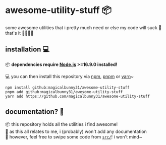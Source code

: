 # awesome-utility-stuff 📦
some awesome utilities that i pretty much need or else my code will suck 🐾
<br>
that's it 🐰🦊🐺🦌


## installation 💻

📦 **dependencies require [Node.js](https://nodejs.org "https://nodejs.org 🔗") >=16.9.0 installed!**

💻 you can then install this repository via [npm](https://www.npmjs.com "https://www.npmjs.com 🔗"), [pnpm](https://pnpm.io "https://pnpm.io 🔗") or [yarn](https://yarnpkg.com "https://yarnpkg.com 🔗")~

```sh-session
npm install github:magicalbunny31/awesome-utility-stuff
pnpm add github:magicalbunny31/awesome-utility-stuff
yarn add https://github.com/magicalbunny31/awesome-utility-stuff
```


## documentation? 📔
📦 this repository holds all the utilities i find awesome!
<br>
📔 as this all relates to me, i (probably) won't add any documentation
<br>
📩 however, feel free to swipe some code from [`src/`](./src)! i won't mind~
